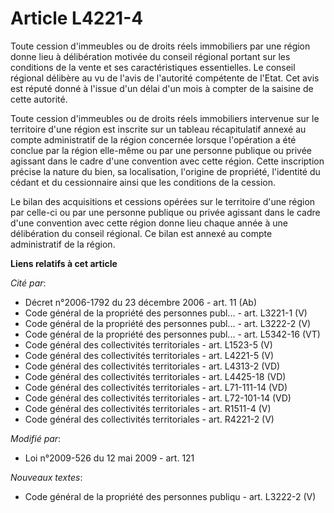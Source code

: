 # Article L4221-4

Toute cession d'immeubles ou de droits réels immobiliers par une région donne lieu à délibération motivée du conseil régional
portant sur les conditions de la vente et ses caractéristiques essentielles. Le conseil régional délibère au vu de l'avis de
l'autorité compétente de l'Etat. Cet avis est réputé donné à l'issue d'un délai d'un mois à compter de la saisine de cette
autorité. 

Toute cession d'immeubles ou de droits réels immobiliers intervenue sur le territoire d'une région est inscrite sur un
tableau récapitulatif annexé au compte administratif de la région concernée lorsque l'opération a été conclue par la région
elle-même ou par une personne publique ou privée agissant dans le cadre d'une convention avec cette région. Cette inscription
précise la nature du bien, sa localisation, l'origine de propriété, l'identité du cédant et du cessionnaire ainsi que les
conditions de la cession. 

Le bilan des acquisitions et cessions opérées sur le territoire d'une région par celle-ci ou par une personne publique ou
privée agissant dans le cadre d'une convention avec cette région donne lieu chaque année à une délibération du conseil
régional. Ce bilan est annexé au compte administratif de la région.

**Liens relatifs à cet article**

_Cité par_:

  - Décret n°2006-1792 du 23 décembre 2006 - art. 11 (Ab)
  - Code général de la propriété des personnes publ... - art. L3221-1 (V)
  - Code général de la propriété des personnes publ... - art. L3222-2 (V)
  - Code général de la propriété des personnes publ... - art. L5342-16 (VT)
  - Code général des collectivités territoriales - art. L1523-5 (V)
  - Code général des collectivités territoriales - art. L4221-5 (V)
  - Code général des collectivités territoriales - art. L4313-2 (VD)
  - Code général des collectivités territoriales - art. L4425-18 (VD)
  - Code général des collectivités territoriales - art. L71-111-14 (VD)
  - Code général des collectivités territoriales - art. L72-101-14 (VD)
  - Code général des collectivités territoriales - art. R1511-4 (V)
  - Code général des collectivités territoriales - art. R4221-2 (V)

_Modifié par_:

  - Loi n°2009-526 du 12 mai 2009 - art. 121

_Nouveaux textes_:

  - Code général de la propriété des personnes publiqu - art. L3222-2 (V)
